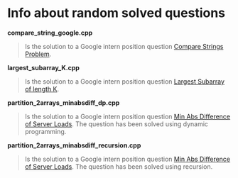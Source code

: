# Info about random solved questions

**compare_string_google.cpp**
> Is the solution to a Google intern position question [Compare Strings Problem](https://leetcode.com/discuss/interview-question/352458/). 

**largest_subarray_K.cpp** 
> Is the solution to a Google intern position question [Largest Subarray of length K](https://leetcode.com/discuss/interview-question/352459/).

**partition_2arrays_minabsdiff_dp.cpp**
>  Is the solution to a Google intern position question [Min Abs Difference of Server Loads](https://leetcode.com/discuss/interview-question/356433/). The question has been solved using dynamic programming.

**partition_2arrays_minabsdiff_recursion.cpp**
> Is the solution to a Google intern position question [Min Abs Difference of Server Loads](https://leetcode.com/discuss/interview-question/356433/). The question has been solved using recursion.
